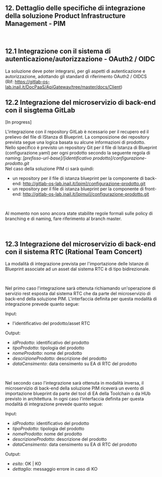 
## 12. Dettaglio delle specifiche di integrazione della soluzione Product Infrastructure Management - PIM
<br />

## 12.1 Integrazione con il sistema di autenticazione/autorizzazione - OAuth2 / OIDC

La soluzione deve poter integrarsi, per gli aspetti di autenticazione e autorizzazione, adottando gli standard di riferimento OAuth2 / OIDCS <br />
(Rif: https://gitlab-os-lab.inail.it/DocPaaS/ApiGateway/tree/master/docs/Client)
<br />

## 12.2 Integrazione del microservizio di back-end con il sisgtema GitLab
[In progress]
<br/>

L'integrazione con il repository GitLab è ncessario per il recupero ed il prelievo del file di IStanza di Blueprint.
La composizione dei repository prevista segue una logica basata su alcune informazioni di prodotto.<br/>
Nello specifico è previsto un repository Git per il file di Istanza di Blueprint (configurazione.yaml) per ogni prodotto 
secondo la seguente regola di naming: *[prefisso-url-base]/[identificativo prodotto]/configurazione-prodotto.git* <br/>
Nel caso della soluzione PIM ci sarà quindi:<br/>
- un repository per il file di istanza blueprint per la componente di back-end: http://gitlab-os-lab.inail.it/[pim]/configurazione-prodotto.git
- un repository per il file di istanza blueprint per la componente di front-end: http://gitlab-os-lab.inail.it/[pimui]/configurazione-prodotto.git
<br/>

Al momento non sono ancora state stabilite regole formali sulle policy di branching e di naming, fare riferimento al branch master.

<br/>

## 12.3 Integrazione del microservizio di back-end con il sistema RTC (Rational Team Concert)

La modalità di integrazione prevista per l'importazione delle Istanze di Blueprint associate ad un asset dal sistema RTC è di tipo bidirezionale.

<br/>

Nel primo caso l'integrazione sarà ottenuta richiamando un'operazione di servizio rest esposta dal sistema RTC che da parte del microservizio di back-end della soluzione PIM. L'interfaccia definita per questa modalità di integrazione prevede quanto segue:

Input:
- l'identificativo del prodotto/asset RTC

Output:
- *idProdotto*: identificativo del prodotto
- *tipoProdotto*: tipologia del prodotto
- *nomeProdotto*: nome del prodotto
- *descrizioneProdotto*: descrizione del prodotto
- *dataCensimento*: data censimento su EA di RTC del prodotto

<br/>

Nel secondo caso l'integrazione sarà ottenuta in modalità inversa, il microservizio di back-end della soluzione PIM riceverà un evento di importazione blueprint da parte del tool di EA della Toolchain o da HUb previsto in architettura. In ogni caso l'interfaccia definita per questa modalità di integrazione prevede quanto segue:

Input:
- *idProdotto*: identificativo del prodotto
- *tipoProdotto*: tipologia del prodotto
- *nomeProdotto*: nome del prodotto
- *descrizioneProdotto*: descrizione del prodotto
- *dataCensimento*: data censimento su EA di RTC del prodotto

Output:
- *esito*: OK | KO
- *dettaglio*: messaggio errore in caso di KO

<br/>
